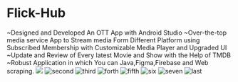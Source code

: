 # Flick-Hub
~Designed and Developed An OTT App with Android Studio
~Over-the-top media service App to Stream media Form Different Platform using Subscribed Membership with Customizable Media Player and Upgraded UI
~Update and Review of Every latest Movie and Show with the Help of TMDB 
~Robust Application in which You can Java,Figma,Firebase and Web scraping.
<img src="![first](https://user-images.githubusercontent.com/67161169/131548117-7c0c7ae8-68b3-4d66-99d0-7f7e30ac90d6.jpg)">
![second](https://user-images.githubusercontent.com/67161169/131548149-0a51d5be-52c9-4917-baf5-48054f6a818e.jpg)
![third](https://user-images.githubusercontent.com/67161169/131548186-fea98b73-a000-4194-81be-342caabef598.jpg)
![forth](https://user-images.githubusercontent.com/67161169/131548131-8e60e9c8-c555-4507-93aa-184d5ee5dc33.jpg)
![fifth](https://user-images.githubusercontent.com/67161169/131548092-dc7e1fa7-4652-4b9f-bace-f35039d12e94.jpg)
![six](https://user-images.githubusercontent.com/67161169/131548174-231577df-926a-42df-b796-3427426dbc66.jpg)
![seven](https://user-images.githubusercontent.com/67161169/131548160-8b2e1677-db32-4879-9542-45075d6ac37c.jpg)
![last](https://user-images.githubusercontent.com/67161169/131548141-22ef8b34-7e55-45b1-95bd-79b5cb4b5145.jpg)

